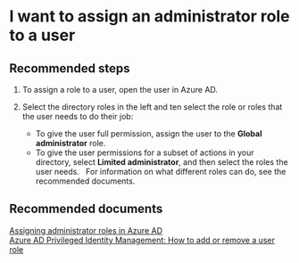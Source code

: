 <properties
	pageTitle="Assign an administrator role to a user"
	description="Assign an administrator role to a user"
	service="microsoft.aad"
	resource="Microsoft_AAD_IAM"
	authors="curtand"
	displayOrder="1"
	selfHelpType="resource"
	supportTopicIds=""
	resourceTags="users-assignrole"
	productPesIds=""
	cloudEnvironments="public"
/>

# I want to assign an administrator role to a user

## **Recommended steps**

1. To assign a role to a user, open the user in Azure AD.

2. Select the directory roles in the left and ten select the role or roles that the user needs to do their job:
	- To give the user full permission, assign the user to the **Global administrator** role.
	- To give the user permissions for a subset of actions in your directory, select **Limited administrator**, and then select the roles the user needs.
 
For information on what different roles can do, see the recommended documents.

## **Recommended documents**
[Assigning administrator roles in Azure AD](https://azure.microsoft.com/documentation/articles/active-directory-assign-admin-roles/)<br>
[Azure AD Privileged Identity Management: How to add or remove a user role](https://azure.microsoft.com/documentation/articles/active-directory-privileged-identity-management-how-to-add-role-to-user/)
